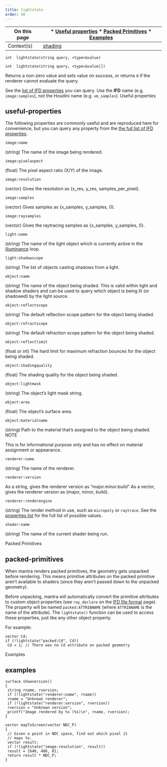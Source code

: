 ```yaml
---
title: lightstate
order: 50
---
```

| On this page | * [Useful properties](#useful-properties) * [Packed Primitives](#packed-primitives) * [Examples](#examples) |
| --- | --- |
| Context(s) | [shading](../contexts/shading.html) |

`int  lightstate(string query, <type>&value)`

`int  lightstate(string query, <type>&value[])`

Returns a non-zero value and sets value on success, or returns `0`
if the renderer cannot evaluate the query.

See the [list of IFD properties](../../props/mantra.html) you can query. Use
the **IFD** name (e.g. `image:samples`),
not the Houdini name (e.g. `vm_samples`).
Useful properties

## useful-properties

The following properties are commonly useful and are reproduced here
for convenience, but you can query any property from the
[the full list of IFD properties](../../props/mantra.html).

`image:name`

(string) The name of the image being rendered.

`image:pixelaspect`

(float) The pixel aspect ratio (X/Y) of the image.

`image:resolution`

(vector) Gives the resolution as {x_res, y_res, samples_per_pixel}.

`image:samples`

(vector) Gives samples as {x_samples, y_samples, 0}.

`image:raysamples`

(vector) Gives the raytracing samples as {x_samples, y_samples, 0}.

`light:name`

(string) The name of the light object which is currently active in the [illuminance](/en/houdini-vex/shading-and-rendering/illuminance "Loops through all light sources in the scene, calling the light shader for each light source to set the Cl and L global variables.") loop.

`light:shadowscope`

(string) The list of objects casting shadows from a light.

`object:name`

(string) The name of the object being shaded. This is valid within light and shadow shaders and can be used to query which object is being lit (or shadowed) by the light source.

`object:reflectscope`

(string) The default reflection scope pattern for the object being shaded.

`object:refractscope`

(string) The default refraction scope pattern for the object being shaded.

`object:reflectlimit`

(float or int) The hard limit for maximum refraction bounces for the object being shaded.

`object:shadingquality`

(float) The shading quality for the object being shaded.

`object:lightmask`

(string) The object’s light mask string.

`object:area`

(float) The object’s surface area.

`object:materialname`

(string) Path to the material that’s assigned to the object being shaded.
NOTE

This is for informational purpose only and has no effect on material assignment or appearance.

`renderer:name`

(string) The name of the renderer.

`renderer:version`

As a string, gives the renderer version as “major.minor.build”
As a vector, gives the renderer version as {major, minor, build}.

`renderer:renderengine`

(string) The render method in use, such as `micropoly` or `raytrace`.
See the [properties list](../../props/mantra.html) for the full list of possible values.

`shader:name`

(string) The name of the current shader being run.

Packed Primitives

## packed-primitives

When mantra renders packed primitives, the geometry gets unpacked before rendering. This means primitive attributes on the packed primitive aren’t available to shaders (since they aren’t passed down to the unpacked geometry).

Before unpacking, mantra will automatically convert the primitive attributes to custom object properties (see `ray_declare` on the [IFD file format](../../render/ifd.html) page). The property will be named `packed:ATTRIBNAME` (where `ATTRIBNAME` is the name of the attribute). The `lightstate()` function can be used to access these properties, just like any other object property.

For example:

```vex
vector Cd;
if (!lightstate("packed:Cd", Cd))
 Cd = 1; // There was no Cd attribute on packed geometry

```

Examples

## examples

```vex
surface showversion() 
{
 string rname, rversion;
 if (!lightstate("renderer:name", rname))
 rname = "Unknown renderer";
 if (!lightstate("renderer:version", rversion))
 rversion = "Unknown version";
 printf("Image rendered by %s (%s)\n", rname, rversion);
}

vector mapToScreen(vector NDC_P)
{
 // Given a point in NDC space, find out which pixel it
 // maps to.
 vector result;
 if (!lightstate("image:resolution", result))
 result = {640, 486, 0};
 return result * NDC_P;
}

```
